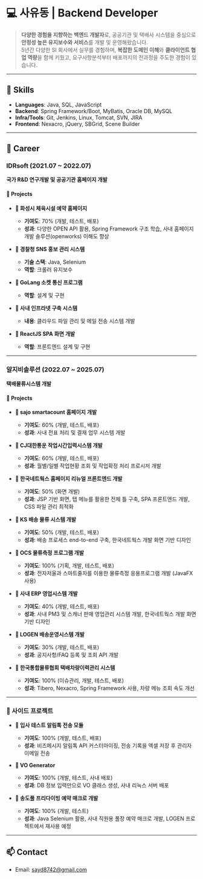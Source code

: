 # 💻 사유동 | Backend Developer

> **다양한 경험을 지향하는 백엔드 개발자**로, 공공기관 및 택배사 시스템을 중심으로 **안정성 높은 유지보수와 서비스**를 개발 및 운영해왔습니다.  
> 5년간 다양한 SI 회사에서 실무를 경험하며, **복잡한 도메인 이해**와 **클라이언트 협업 역량**을 함께 키웠고, 요구사항분석부터 배포까지의 전과정을 주도한 경험이 있습니다.

---

## 📌 Skills

- **Languages**: Java, SQL, JavaScript  
- **Backend**: Spring Framework/Boot, MyBatis, Oracle DB, MySQL  
- **Infra/Tools**: Git, Jenkins, Linux, Tomcat, SVN, JIRA  
- **Frontend**: Nexacro, jQuery, SBGrid, Scene Builder

---

## 🏢 Career

### IDRsoft (2021.07 ~ 2022.07)  
**국가 R&D 연구개발 및 공공기관 홈페이지 개발**

#### 🧩 Projects

- **📄 화성시 체육시설 예약 홈페이지**
  - **기여도**: 70% (개발, 테스트, 배포)
  - **성과**: 다양한 OPEN API 활용, Spring Framework 구조 학습, 사내 홈페이지 개발 솔루션(openworks) 이해도 향상

- **📄 경찰청 SNS 홍보 관리 시스템**
  - **기술 스택**: Java, Selenium
  - **역할**: 크롤러 유지보수

- **📄 GoLang 소켓 통신 프로그램**
  - **역할**: 설계 및 구현

- **📄 사내 인프라넷 구축 시스템**
  - **내용**: 클라우드 파일 관리 및 메일 전송 시스템 개발

- **📄 ReactJS SPA 화면 개발**
  - **역할**: 프론트엔드 설계 및 구현

---

### 알지비솔루션 (2022.07 ~ 2025.07)  
**택배물류시스템 개발**

#### 🧩 Projects

- **📄 sajo smartacount 홈페이지 개발**
  - **기여도**: 60% (개발, 테스트, 배포)
  - **성과**: 사내 전표 처리 및 결재 업무 시스템 개발

- **📄 CJ대한통운 작업시간입력시스템 개발**
  - **기여도**: 60% (개발, 테스트, 배포)
  - **성과**: 월별/일별 작업현황 조회 및 작업확정 처리 프로시저 개발

- **📄 한국네트웍스 홈페이지 리뉴얼 프론트엔드 개발**
  - **기여도**: 50% (화면 개발)
  - **성과**: JSP 기반 화면, 탭 메뉴를 활용한 전체 틀 구축, SPA 프론트엔드 개발, CSS 파일 관리 최적화

- **📄 KS 배송 물류 시스템 개발**
  - **기여도**: 50% (개발, 테스트, 배포)
  - **성과**: 배송 프로세스 end-to-end 구축, 한국네트웍스 개발 화면 기반 디자인

- **📄 OCS 물류측정 프로그램 개발**
  - **기여도**: 100% (기획, 개발, 테스트, 배포)
  - **성과**: 전자저울과 스마트줄자를 이용한 물류측정 응용프로그램 개발 (JavaFX 사용)

- **📄 사내 ERP 영업시스템 개발**
  - **기여도**: 40% (개발, 테스트, 배포)
  - **성과**: 사내 PM3 및 스캐너 판매 영업관리 시스템 개발, 한국네트웍스 개발 화면 기반 디자인

- **📄 LOGEN 배송운영시스템 개발**
  - **기여도**: 30% (개발, 테스트, 배포)
  - **성과**: 공지사항/FAQ 등록 및 조회 API 개발

- **📄 한국통합물류협회 택배차량이력관리 시스템**
  - **기여도**: 100% (이슈관리, 개발, 테스트, 배포)
  - **성과**: Tibero, Nexacro, Spring Framework 사용, 차량 메뉴 조회 속도 개선

---

### 🧩 사이드 프로젝트

- **📄 입사 테스트 알림톡 전송 모듈**
  - **기여도**: 100% (개발, 테스트, 배포)
  - **성과**: 비즈메시지 알림톡 API 커스터마이징, 전송 기록을 엑셀 저장 후 관리자 이메일 전송

- **📄 VO Generator**
  - **기여도**: 100% (개발, 테스트, 사내 배포)
  - **성과**: DB 정보 입력만으로 VO 클래스 생성, 사내 리눅스 서버 배포

- **📄 송도풀 프리다이빙 예약 매크로 개발**
  - **기여도**: 100% (개발, 테스트)
  - **성과**: Java Selenium 활용, 사내 직원용 풀장 예약 매크로 개발, LOGEN 프로젝트에서 재사용 예정

---

## 📫 Contact

- Email: sayd8742@gmail.com
